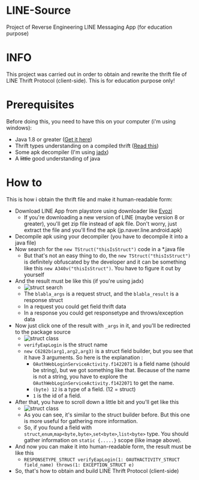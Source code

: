 # LINE-Source

Project of Reverse Engineering LINE Messaging App (for education purpose)

# INFO
This project was carried out in order to obtain and rewrite the thrift file of LINE Thrift Protocol (client-side). This is for education purpose only!

# Prerequisites
Before doing this, you need to have this on your computer (i'm using windows):
  - Java 1.8 or greater ([Get it here](https://www.java.com/en/))
  - Thrift types understanding on a compiled thrift ([Read this](https://github.com/BroNils/LINE-Source/blob/master/thrift-desc.txt))
  - Some apk decompiler (I'm using [jadx](https://github.com/skylot/jadx))
  - A ~~little~~ good understanding of java

# How to

This is how i obtain the thrift file and make it human-readable form:
  - Download LINE App from playstore using downloader like [Evozi](https://apps.evozi.com/apk-downloader/)
    - If you're downloading a new version of LINE (maybe version 8 or greater), you'll get zip file instead of apk file. Don't worry, just extract the file and you'll find the apk (jp.naver.line.android.apk)
  - Decompile apk using your decompiler (you have to decompile it into a java file)
  - Now search for the `new TStruct("thisIsStruct")` code in a *.java file
    - But that's not an easy thing to do, the `new TStruct("thisIsStruct")` is definitely obfuscated by the developer and it can be something like this `new A340v("thisIsStruct")`. You have to figure it out by yourself
  - And the result must be like this (if you're using jadx)
    - ![struct search](https://i.ibb.co/fn8dsb3/Screenshot-276.png "Struct search result")
    - The `blabla_args` is a request struct, and the `blabla_result` is a response struct
    - In a request you could get field thrift data
    - In a response you could get responsetype and throws/exception data
  - Now just click one of the result with `_args` in it, and you'll be redirected to the package source
    - ![struct class](https://i.ibb.co/KqYVPfQ/Screenshot-277.png "Struct class")
    - `verifyEapLogin` is the struct name
    - `new C6282b(arg1,arg2,arg3)` is a struct field builder, but you see that it have 3 arguments. So here is the explanation :
        -  `OAuthWebLoginServiceActivity.f1422071` is a field name (should be string), but we got something like that. Because of the name is not a string, you have to explore the `OAuthWebLoginServiceActivity.f1422071` to get the name.
        -  `(byte) 12` is a type of a field. (12 = struct)
        -  `1` is the id of a field.
  - After that, you have to scroll down a little bit and you'll get like this
    - ![struct class](https://i.ibb.co/XC5F9sg/Screenshot-278.png "Struct static")
    - As you can see, it's similar to the struct builder before. But this one is more useful for gathering more information.
    - So, if you found a field with `struct`,`enum`,`map<byte,byte>`,`set<byte>`,`list<byte>` type. You should gather information on `static {.....}` scope (like image above).
  - And now you can make it into human-readable form, the result must be like this
    - `RESPONSETYPE_STRUCT verifyEapLogin(1: OAUTHACTIVITY_STRUCT field_name) throws(1: EXCEPTION_STRUCT e)`
  - So, that's how to obtain and build LINE Thrift Protocol (client-side)
